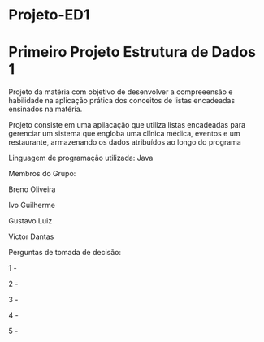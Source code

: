 # Projeto-ED1
# Primeiro Projeto Estrutura de Dados 1

Projeto da matéria com objetivo de desenvolver a compreeensão e habilidade na aplicação prática dos conceitos de listas encadeadas ensinados na matéria.

Projeto consiste em uma apliacação que utiliza listas encadeadas para gerenciar um sistema que engloba uma clínica médica, eventos e um restaurante, armazenando os dados atribuídos ao longo do programa

Linguagem de programação utilizada:
Java

Membros do Grupo:

Breno Oliveira

Ivo Guilherme

Gustavo Luiz

Victor Dantas

Perguntas de tomada de decisão:

1 -

2 -

3 -

4 -

5 -